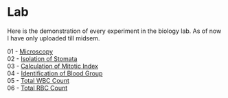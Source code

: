 # Lab

Here is the demonstration of every experiment in the biology lab. As of now I have only uploaded till midsem. 

01 - <a href = "https://drive.google.com/drive/folders/1Z7wlOIcGp-cqL0ASnW0jcQIhnWii4xrf"> Microscopy </a><br>
02 - <a href = "https://drive.google.com/file/d/1eNVGL-979OXRL4OTNNF6Aw2GX2n6l6I-/view?usp=drivesdk"> Isolation of Stomata</a><br>
03 - <a href = "https://drive.google.com/drive/folders/1yeqP0OUqkZgFB6pIcmxhuvZivJVxirre"> Calculation of Mitotic Index</a><br>
04 - <a href = "https://drive.google.com/file/d/1rsm9UWDbs4UPcSMTyddgHW7AGFYETVPt/view?usp=drive_web&authuser=0"> Identification of Blood Group</a><br>
05 - <a href = "https://drive.google.com/drive/folders/1VkhfJQ0CoPbTCUCTdFNzFc44NyxqvUPx?usp=share_link"> Total WBC Count</a><br>
06 - <a href = "https://drive.google.com/drive/folders/1pIttrR3w4j4ibaIf7c76pySOmOCU7XC4?usp=share_link"> Total RBC Count </a><br>
